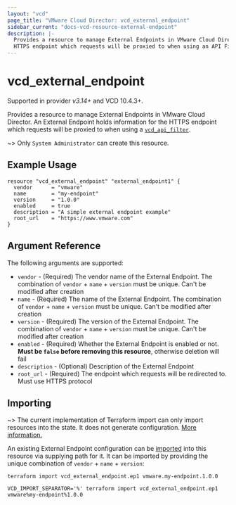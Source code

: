 ```yaml
---
layout: "vcd"
page_title: "VMware Cloud Director: vcd_external_endpoint"
sidebar_current: "docs-vcd-resource-external-endpoint"
description: |-
  Provides a resource to manage External Endpoints in VMware Cloud Director. An External Endpoint holds information for the
  HTTPS endpoint which requests will be proxied to when using an API Filter.
---
```


# vcd\_external\_endpoint

Supported in provider *v3.14+* and VCD 10.4.3+.

Provides a resource to manage External Endpoints in VMware Cloud Director. An External Endpoint holds information for the
HTTPS endpoint which requests will be proxied to when using a [`vcd_api_filter`](/providers/vmware/vcd/latest/docs/resources/api_filter).

~> Only `System Administrator` can create this resource.

## Example Usage

```hcl
resource "vcd_external_endpoint" "external_endpoint1" {
  vendor      = "vmware"
  name        = "my-endpoint"
  version     = "1.0.0"
  enabled     = true
  description = "A simple external endpoint example"
  root_url    = "https://www.vmware.com"
}
```

## Argument Reference

The following arguments are supported:

* `vendor` - (Required) The vendor name of the External Endpoint. The combination of `vendor` + `name` + `version` must be unique. Can't be modified after creation
* `name` - (Required) The name of the External Endpoint. The combination of `vendor` + `name` + `version` must be unique. Can't be modified after creation
* `version` - (Required) The version of the External Endpoint. The combination of `vendor` + `name` + `version` must be unique. Can't be modified after creation
* `enabled` - (Required) Whether the External Endpoint is enabled or not. **Must be `false` before removing this resource**, otherwise deletion will fail
* `description` - (Optional) Description of the External Endpoint
* `root_url` - (Required) The endpoint which requests will be redirected to. Must use HTTPS protocol

## Importing

~> The current implementation of Terraform import can only import resources into the state.
It does not generate configuration. [More information.](https://www.terraform.io/docs/import/)

An existing External Endpoint configuration can be [imported][docs-import] into this resource via
supplying path for it. It can be imported by providing the unique combination of `vendor` + `name` + `version`:

```shell
terraform import vcd_external_endpoint.ep1 vmware.my-endpoint.1.0.0
```

```shell
VCD_IMPORT_SEPARATOR='%' terraform import vcd_external_endpoint.ep1 vmware%my-endpoint%1.0.0
```

[docs-import]: https://www.terraform.io/docs/import/